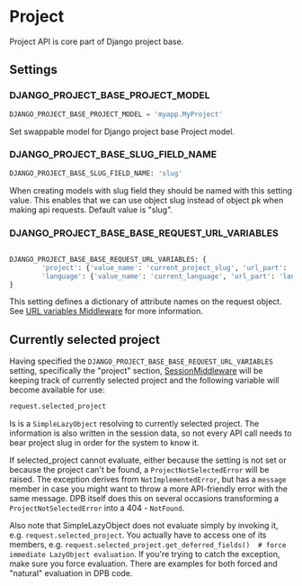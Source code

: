 # Project

Project API is core part of Django project base.

## Settings

### DJANGO_PROJECT_BASE_PROJECT_MODEL

```python
DJANGO_PROJECT_BASE_PROJECT_MODEL = 'myapp.MyProject'
```

Set swappable model for Django project base Project model.

### DJANGO_PROJECT_BASE_SLUG_FIELD_NAME

```python
DJANGO_PROJECT_BASE_SLUG_FIELD_NAME: 'slug'
```

When creating models with slug field they should be named with this setting value. This enables that we can use object
slug instead of object pk when making api requests. Default value is "slug".

### DJANGO_PROJECT_BASE_BASE_REQUEST_URL_VARIABLES

```python

DJANGO_PROJECT_BASE_BASE_REQUEST_URL_VARIABLES: {
        'project': {'value_name': 'current_project_slug', 'url_part': 'project-'},
        'language': {'value_name': 'current_language', 'url_part': 'language-'}
}
```

This setting defines a dictionary of attribute names on the request object. 
See [URL variables Middleware](./url-variables-middleware) for more information.

## Currently selected project

Having specified the `DJANGO_PROJECT_BASE_BASE_REQUEST_URL_VARIABLES` setting, specifically the "project" section,
[SessionMiddleware](./authentication#session-middleware) will be keeping track of currently selected project and the
following variable will become available for use:

```python
request.selected_project
```

Is is a `SimpleLazyObject` resolving to currently selected project. The information is also written in the
session data, so not every API call needs to bear project slug in order for the system to know it.

If selected_project cannot evaluate, either because the setting is not set or because the project can't be found,
a `ProjectNotSelectedError` will be raised. The exception derives from `NotImplementedError`, but has a `message` member
in case you might want to throw a more API-friendly error with the same message. DPB itself does this on several 
occasions transforming a `ProjectNotSelectedError` into a 404 - `NotFound`.

Also note that SimpleLazyObject does not evaluate simply by invoking it, e.g. `request.selected_project`. You actually 
have to access one of its members, e.g. 
`request.selected_project.get_deferred_fields()  # force immediate LazyObject evaluation`. If you're trying to catch 
the exception, make sure you force evaluation. There are examples for both forced and "natural" evaluation in DPB code.

